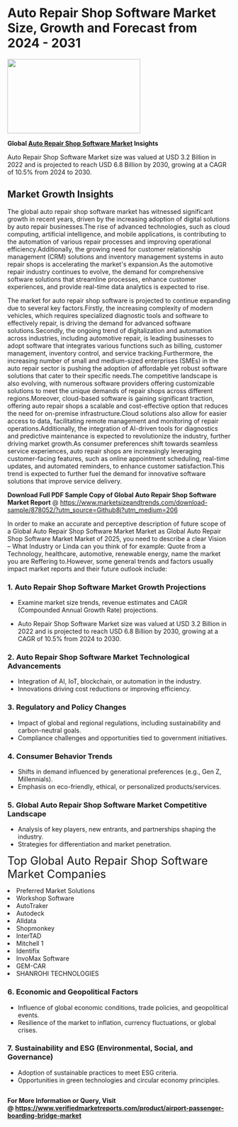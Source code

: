 <H1>Auto Repair Shop Software Market Size, Growth and Forecast from 2024 - 2031</H1><img class="aligncenter size-medium wp-image-584254" src="https://thirdeyenews.in/wp-content/uploads/2024/09/Global-Market-Research-300x168.jpeg" alt="" width="300" height="168" /><p><strong>Global&nbsp;<a href="https://www.marketsizeandtrends.com/download-sample/878052/?utm_source=Github8j?utm_medium=206">Auto Repair Shop Software Market</a> Insights</strong></p><p>Auto Repair Shop Software Market size was valued at USD 3.2 Billion in 2022 and is projected to reach USD 6.8 Billion by 2030, growing at a CAGR of 10.5% from 2024 to 2030.</p><p><h2>Market Growth Insights</h2> <p>The global auto repair shop software market has witnessed significant growth in recent years, driven by the increasing adoption of digital solutions by auto repair businesses.The rise of advanced technologies, such as cloud computing, artificial intelligence, and mobile applications, is contributing to the automation of various repair processes and improving operational efficiency.Additionally, the growing need for customer relationship management (CRM) solutions and inventory management systems in auto repair shops is accelerating the market's expansion.As the automotive repair industry continues to evolve, the demand for comprehensive software solutions that streamline processes, enhance customer experiences, and provide real-time data analytics is expected to rise.</p> <p>The market for auto repair shop software is projected to continue expanding due to several key factors.Firstly, the increasing complexity of modern vehicles, which requires specialized diagnostic tools and software to effectively repair, is driving the demand for advanced software solutions.Secondly, the ongoing trend of digitalization and automation across industries, including automotive repair, is leading businesses to adopt software that integrates various functions such as billing, customer management, inventory control, and service tracking.Furthermore, the increasing number of small and medium-sized enterprises (SMEs) in the auto repair sector is pushing the adoption of affordable yet robust software solutions that cater to their specific needs.The competitive landscape is also evolving, with numerous software providers offering customizable solutions to meet the unique demands of repair shops across different regions.Moreover, cloud-based software is gaining significant traction, offering auto repair shops a scalable and cost-effective option that reduces the need for on-premise infrastructure.Cloud solutions also allow for easier access to data, facilitating remote management and monitoring of repair operations.Additionally, the integration of AI-driven tools for diagnostics and predictive maintenance is expected to revolutionize the industry, further driving market growth.As consumer preferences shift towards seamless service experiences, auto repair shops are increasingly leveraging customer-facing features, such as online appointment scheduling, real-time updates, and automated reminders, to enhance customer satisfaction.This trend is expected to further fuel the demand for innovative software solutions that improve service delivery.<p><span class=""><strong>Download Full PDF Sample Copy of Global Auto Repair Shop Software Market Report</strong> @ <a href="https://www.marketsizeandtrends.com/download-sample/878052/?utm_source=Github8j?utm_medium=206" target="_blank">https://www.marketsizeandtrends.com/download-sample/878052/?utm_source=Github8j?utm_medium=206</a></span></p><p>In order to make an accurate and perceptive description of future scope of a Global&nbsp;Auto Repair Shop Software Market Market as Global&nbsp;Auto Repair Shop Software Market Market of 2025, you need to describe a clear Vision &ndash; What Industry or Linda can you think of for example: Quote from a Technology, healthcare, automotive, renewable energy, name the market you are Reffering to.However, some general trends and factors usually impact market reports and their future outlook include:</p><h3>1.&nbsp;<strong>Auto Repair Shop Software Market Growth Projections</strong></h3><ul><li>Examine market size trends, revenue estimates and CAGR (Compounded Annual Growth Rate) projections.</li><li><p>Auto Repair Shop Software Market size was valued at USD 3.2 Billion in 2022 and is projected to reach USD 6.8 Billion by 2030, growing at a CAGR of 10.5% from 2024 to 2030.</p></li></ul><h3>2.&nbsp;<strong>Auto Repair Shop Software Market Technological Advancements</strong></h3><ul><li>Integration of AI, IoT, blockchain, or automation in the industry.</li><li>Innovations driving cost reductions or improving efficiency.</li></ul><h3>3.&nbsp;<strong>Regulatory and Policy Changes</strong></h3><ul><li>Impact of global and regional regulations, including sustainability and carbon-neutral goals.</li><li>Compliance challenges and opportunities tied to government initiatives.</li></ul><h3>4.&nbsp;<strong>Consumer Behavior Trends</strong></h3><ul><li>Shifts in demand influenced by generational preferences (e.g., Gen Z, Millennials).</li><li>Emphasis on eco-friendly, ethical, or personalized products/services.</li></ul><h3>5.&nbsp;<strong>Global Auto Repair Shop Software Market Competitive Landscape</strong></h3><ul><li>Analysis of key players, new entrants, and partnerships shaping the industry.</li><li>Strategies for differentiation and market penetration.</li></ul><p data-pm-slice="1 1 []"><span style="color: inherit; font-family: inherit; font-size: 25px;">Top Global Auto Repair Shop Software Market Companies</span></p><div class="" data-test-id=""><p><li>Preferred Market Solutions</li><li> Workshop Software</li><li> AutoTraker</li><li> Autodeck</li><li> Alldata</li><li> Shopmonkey</li><li> InterTAD</li><li> Mitchell 1</li><li> Identifix</li><li> InvoMax Software</li><li> GEM-CAR</li><li> SHANROHI TECHNOLOGIES</li></p></div><h3>6.&nbsp;<strong>Economic and Geopolitical Factors</strong></h3><ul><li>Influence of global economic conditions, trade policies, and geopolitical events.</li><li>Resilience of the market to inflation, currency fluctuations, or global crises.</li></ul><h3>7.&nbsp;<strong>Sustainability and ESG (Environmental, Social, and Governance)</strong></h3><ul><li>Adoption of sustainable practices to meet ESG criteria.</li><li>Opportunities in green technologies and circular economy principles.</li></ul><h2><strong style="font-size: 14px;">For More Information or Query, Visit @&nbsp;</strong><a style="background-color: #ffffff; font-size: 14px;" href="https://www.marketsizeandtrends.com/report/auto-repair-shop-software-market/" target="_blank">https://www.verifiedmarketreports.com/product/airport-passenger-boarding-bridge-market</a></h2>